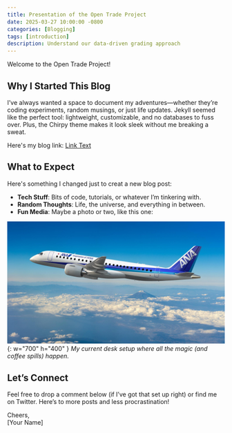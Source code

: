 ```yaml
---
title: Presentation of the Open Trade Project
date: 2025-03-27 10:00:00 -0800
categories: [Blogging]
tags: [introduction]
description: Understand our data-driven grading approach
---
```


Welcome to the Open Trade Project!

## Why I Started This Blog

I’ve always wanted a space to document my adventures—whether they’re coding experiments, random musings, or just life updates. Jekyll seemed like the perfect tool: lightweight, customizable, and no databases to fuss over. Plus, the Chirpy theme makes it look sleek without me breaking a sweat.

Here's my blog link: [Link Text]([URL](https://x.com/AndyHermanNFL?ref_src=twsrc%5Egoogle%7Ctwcamp%5Eserp%7Ctwgr%5Eauthor))

## What to Expect

Here's something I changed just to creat a new blog post:

- **Tech Stuff**: Bits of code, tutorials, or whatever I’m tinkering with.
- **Random Thoughts**: Life, the universe, and everything in between.
- **Fun Media**: Maybe a photo or two, like this one:

![My Desk Setup](/assets/img/my-desk.jpg){: w="700" h="400" }
_My current desk setup where all the magic (and coffee spills) happen._

## Let’s Connect

Feel free to drop a comment below (if I’ve got that set up right) or find me on Twitter. Here’s to more posts and less procrastination!

Cheers,  
[Your Name]
